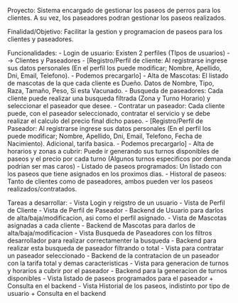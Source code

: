 Proyecto:
    Sistema encargado de gestionar los paseos de perros para los clientes. A su vez, los paseadores podran gestionar los paseos realizados.

Finalidad/Objetivo:
    Facilitar la gestion y programacion de paseos para los clientes y paseadores.

Funcionalidades:
    - Login de usuario: Existen 2 perfiles (TIpos de usuarios) --> Clientes y Paseadores
    - [Registro/Perfil de cliente: Al registrarse ingrese sus datos personales (En el perfil los puede modificar; Nombre, Apellido, Dni, Email, Telefono). - Podemos precargarlo]
        - Alta de Mascotas: El listado de mascotas de la que cada cliente es Dueño. Datos de Nombre, Tipo, Raza, Tamaño, Peso, Si esta Vacunado.
        - Busqueda de paseadores: Cada cliente puede realizar una busqueda filtrada (Zona y Turno Horario) y seleccionar el paseador que desee.
        - Contratar un paseador: Cada cliente puede, con el paseador seleccionado, contratar el servicio y se debe realizar el calculo del precio final dicho paseo.
    - [Registro/Perfil de Paseador: Al registrarse ingrese sus datos personales (En el perfil los puede modificar; Nombre, Apellido, Dni, Email, Telefono, Fecha de Nacimiento). Adicional, tarifa basica. - Podemos precargarlo]
        - Alta de horarios y zonas a cubrir: Puede ir generando sus turnos disponibles de paseos y el precio por cada turno (Algunos turnos especificos por demanda podrian ser mas caros)
        - Listado de paseos programados: Un listado con los paseos que tiene asignados en los proximos dias.
    - Historal de paseos: Tanto de clientes como de paseadores, ambos pueden ver los paseos realizados/contratados.

Tareas a desarrollar:
    - Vista Login y reigstro de un usuario
    - Vista de Perfil de Cliente
    - Vista de Perfil de Paseador
    - Backend de Usuario para darlos de alta/baja/modificacion, asi como el perfil asignado.
    - Vista de Mascotas asignadas a cada cliente
    - Backend de Mascotas para darlos de alta/baja/modificacion
    - Vista Busqueda de Paseadores con los filtros desarrollador para realizar correctamenter la busqueda
    - Backend para realizar esta busqueda de paseador filtrando o total
    - Vista para contratar un paseador seleccionado
    - Backend de la contratacion de un paseador con la tarifa total y demas caracteristicas
    - Vista para generacion de turnos y horarios a cubrir por el paseador
    - Backend para la generacion de turnos disponibles
    - Vista listado de paseos programados para el paseador + Consulta en el backend
    - Vista Historial de los paseos, indistinto por tipo de usuario + Consulta en el backend
